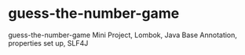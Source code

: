 # guess-the-number-game
guess-the-number-game
Mini Project, Lombok, Java Base Annotation, properties set up, SLF4J
